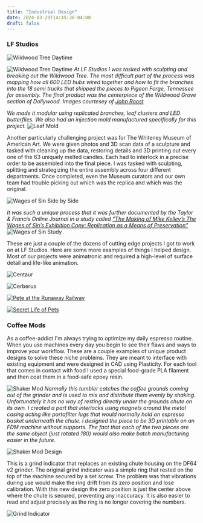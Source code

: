 ```yaml
---
title: "Industrial Design"
date: 2024-03-29T14:45:38-04:00
draft: false
---
```

### LF Studios
![Wildwood Tree Daytime](/images/tree1.jpg)

![Wildwood Tree Daytime](/images/tree2.jpg)
*At LF Studios I was tasked with sculpting and breaking out the Wildwood Tree. The most difficult part of the process was mapping how all 600 LED hubs wired together and how to fit the branches into the 18 semi trucks that shipped the pieces to Pigeon Forge, Tennessee for assembly. The final product was the centerpiece of the Wildwood Grove section of Dollywood. Images courtesey of [John Roost](https://cheeseonastick.com/)*


*We made it modular using replicated branches, leaf clusters and LED butterflies. We also had an injection mold manufactured specifically for this project.*
![Leaf Mold](/images/gifs/tree_leaf.gif)

Another particularly challenging project was for The Whiteney Museum of American Art. We were given photos and 3D scan data of a sculpture and tasked with cleaning up the data, restoring details and 3D printing out every one of the 63 uniquely melted candles. Each had to interlock in a precise order to be assembled into the final piece. I was tasked with sculpting, splitting and strategizing the entire assembly across four different departments. Once completed, even the Museum curators and our own team had trouble picking out which was the replica and which was the original. 

![Wages of Sin Side by Side](/images/wages_complete.jpg)

*It was such a unique process that it was further documented by the Taylor & Francis Online Journal in a study called ["The Making of Mike Kelley’s The Wages of Sin’s Exhibition Copy: Replication as a Means of Preservation"](/downloads/WagesOfSinReplica.pdf)*
![Wages of Sin Study](/images/wages_study.jpg)

These are just a couple of the dozens of cutting edge projects I got to work on at LF Studios. Here are some more examples of things I helped design. Most of our projects were animatronic and required a high-level of surface detail and life-like animation.

![Centaur](/images/centaur.jpg)

![Cerberus](/images/cerberus.jpg)

[![Pete at the Runaway Railway](/images/construction_site.jpg)](https://youtu.be/R2MEJ3jKVfk?si=4VQc4tSHnyjUr7fU&t=421)

[![Secret Life of Pets](/images/secret_life_of_pets.jpg)](https://youtu.be/b7TPm4FUGBw?si=5ZcVi76OmFhLr1l7&t=405)

### Coffee Mods
As a coffee-addict I'm always trying to optimize my daily espresso routine. When you use machines every day you begin to see their flaws and ways to improve your workflow. These are a couple examples of unique product designs to solve these niche problems. They are meant to interface with existing equipment and were designed in CAD using Plasticity. For each tool that comes in contact with food I used a special food-grade PLA filament and then coat them in a food-safe epoxy resin.

![Shaker Mod](/images/coffee_wings.jpg)
*Normally this tumbler catches the coffee grounds coming out of the grinder and is used to mix and distribute them evenly by shaking. Unfortunately it has no way of resting directly under the grounds chute on its own. I created a part that interlocks using magnets around the metal casing acting like portafilter lugs that would normally hold an espresso basket underneath the chute. I designed the piece to be 3D printable on an FDM machine without supports. The fact that each of the two pieces are the same object (just rotated 180) would also make batch manufacturing easier in the future.*

![Shaker Mod Design](/images/coffee_wings_model.jpg)

This is a grind indicator that replaces an existing chute housing on the DF64 v2 grinder. The original grind indicator was a simple ring that rested on the top of the machine secured by a set screw. The problem was that vibrations during use would make the ring drift from its zero position and lose calibration. With this new design the zero position is just the center above where the chute is secured, preventing any inaccuracy. It is also easier to read and adjust precisely as the ring is no longer covering the numbers.

![Grind Indicator](/images/coffee_shroud.jpg)